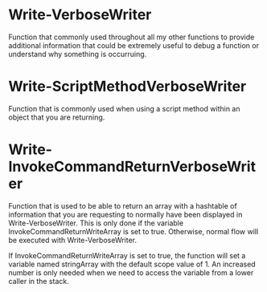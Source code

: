 # Write-VerboseWriter

Function that commonly used throughout all my other functions to provide additional information that could be extremely useful to debug a function or understand why something is occurruing. 

# Write-ScriptMethodVerboseWriter

Function that is commonly used when using a script method within an object that you are returning. 

# Write-InvokeCommandReturnVerboseWriter

Function that is used to be able to return an array with a hashtable of information that you are requesting to normally have been displayed in Write-VerboseWriter. This is only done if the variable InvokeCommandReturnWriteArray is set to true. Otherwise, normal flow will be executed with Write-VerboseWriter. 

If InvokeCommandReturnWriteArray is set to true, the function will set a variable named stringArray with the default scope value of 1. An increased number is only needed when we need to access the variable from a lower caller in the stack. 
